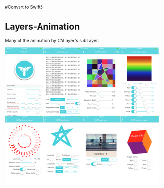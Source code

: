 #Convert to Swift5

# Layers-Animation
Many of the animation by CALayer's subLayer.

![image](https://github.com/Mazy-ma/Layers-Animation/blob/master/LayersAnimation/LayersAnimation/demoPic.png)
